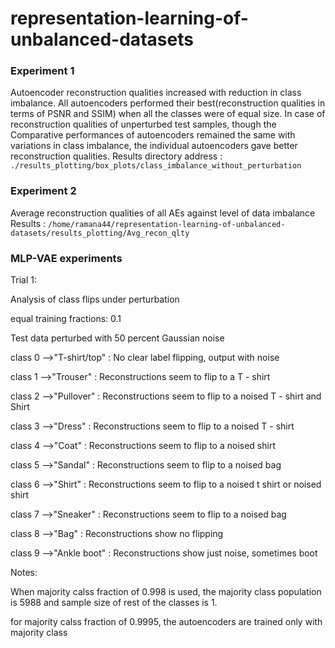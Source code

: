# representation-learning-of-unbalanced-datasets

### Experiment 1 
Autoencoder reconstruction qualities increased with reduction in class imbalance. All autoencoders performed their best(reconstruction qualities in terms of PSNR and SSIM) when all the classes were of equal size. 
In case of reconstruction qualities of unperturbed test samples,  though the Comparative performances of autoencoders remained the same with variations in class imbalance, the individual autoencoders gave better reconstruction qualities. 
Results directory address : `./results_plotting/box_plots/class_imbalance_without_perturbation`

### Experiment 2
Average reconstruction qualities of all AEs against level of data imbalance
Results : `/home/ramana44/representation-learning-of-unbalanced-datasets/results_plotting/Avg_recon_qlty`


### MLP-VAE experiments

Trial 1:

Analysis of class flips under perturbation

equal training fractions: 0.1

Test data perturbed with 50 percent Gaussian noise

class 0 -->"T-shirt/top" : No clear label flipping, output with noise 

class 1 -->"Trouser" : Reconstructions seem to flip to a T - shirt

class 2 -->"Pullover" : Reconstructions seem to flip to a noised T - shirt and Shirt

class 3 -->"Dress" : Reconstructions seem to flip to a noised T - shirt

class 4 -->"Coat" : Reconstructions seem to flip to a noised shirt

class 5 -->"Sandal" : Reconstructions seem to flip to a noised bag

class 6 -->"Shirt" : Reconstructions seem to flip to a noised t shirt or noised shirt

class 7 -->"Sneaker" : Reconstructions seem to flip to a noised bag

class 8 -->"Bag" : Reconstructions show no flipping 

class 9 -->"Ankle boot" : Reconstructions show just noise, sometimes boot

Notes: 

When majority calss fraction of 0.998 is used, the majority class population is 5988 and sample size of rest of the classes is 1.

for majority calss fraction of 0.9995, the autoencoders are trained only with majority class
 